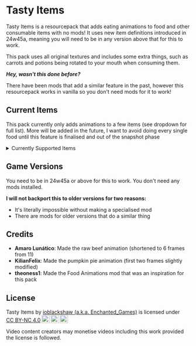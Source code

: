 # Tasty Items

Tasty Items is a resourcepack that adds eating animations to food and other consumable items with no mods! It uses new item definitions introduced in 24w45a, meaning you will need to be in any version above that for this to work.

This pack uses all original textures and includes some extra things, such as carrots and potions being rotated to your mouth when consuming them.

**_Hey, wasn't this done before?_**

There have been mods that add a similar feature in the past, however this resourcepack works in vanilla so you don't need mods for it to work!

## Current Items

This pack currently only adds animations to a few items (see dropdown for full list). More will be added in the future, I want to avoid doing every single food until this feature is finalised and out of the snapshot phase

<details>
<summary>Currently Supported Items</summary>
<ul>
<li>Carrot</li>
<li>Golden Carrot</li>
<li>Steak</li>
<li>Raw Beef</li>
<li>Potions</li>
<li>Honey Bottle</li>
<li>Sweet Berries</li>
<li>Glow berries</li>
<li>All types of stews and soup</li>
<li>Apples</li>
<li>Golden Apples</li>
<li>Enchanted Golden Apples</li>
<li>Melon Slices</li>
<li>Pumpkin Pie</li>
<li>Ominous Bottle</li>
</ul>
</details>

## Game Versions

You need to be in 24w45a or above for this to work. You don't need any mods installed.

**I will not backport this to older versions for two reasons:**

- It's literally impossible without making a specialised mod
- There are mods for older versions that do a similar thing

## Credits

- **Amaro Lunático**: Made the raw beef animation (shortened to 6 frames from 11)
- **KilianFelix**: Made the pumpkin pie animation (first two frames slightly modified)
- **theoness1**: Made the Food Animations mod that was an inspiration for this pack

## License

<p xmlns:cc="http://creativecommons.org/ns#" >Tasty Items by <a rel="cc:attributionURL dct:creator" property="cc:attributionName" href="https://enchanted.games">ioblackshaw (a.k.a. Enchanted_Games)</a> is licensed under <a href="http://creativecommons.org/licenses/by-nc/4.0/?ref=chooser-v1" target="_blank" rel="license noopener noreferrer" style="display:inline-block;">CC BY-NC 4.0<img style="height:22px!important;margin-left:3px;vertical-align:text-bottom;" src="https://mirrors.creativecommons.org/presskit/icons/cc.svg?ref=chooser-v1"><img style="height:22px!important;margin-left:3px;vertical-align:text-bottom;" src="https://mirrors.creativecommons.org/presskit/icons/by.svg?ref=chooser-v1"><img style="height:22px!important;margin-left:3px;vertical-align:text-bottom;" src="https://mirrors.creativecommons.org/presskit/icons/nc.svg?ref=chooser-v1"></a></p> 
Video content creators may monetise videos including this work provided the license is followed.
